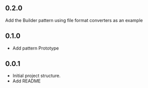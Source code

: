 ## 0.2.0
Add the Builder pattern using file format converters as an example

## 0.1.0
- Add pattern Prototype  
  
## 0.0.1

- Initial project structure.
- Add README
